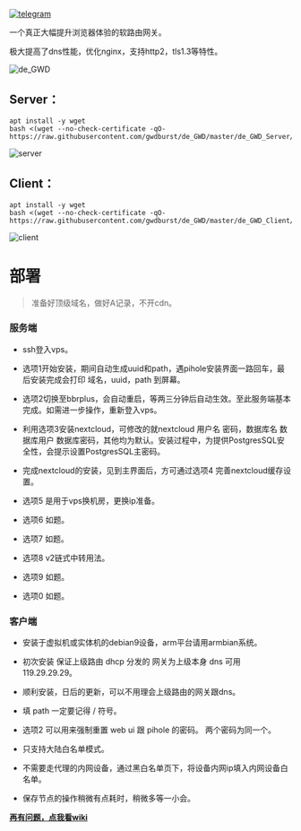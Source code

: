 [![telegram](https://i.loli.net/2019/06/28/5d151251c9e2741763.jpg)](https://t.me/de_GWD)

一个真正大幅提升浏览器体验的软路由网关。

极大提高了dns性能，优化nginx，支持http2，tls1.3等特性。

![de_GWD](https://i.loli.net/2019/10/04/pZQJDSkEy5FuWfn.png)

## Server：

```
apt install -y wget
bash <(wget --no-check-certificate -qO- https://raw.githubusercontent.com/gwdburst/de_GWD/master/de_GWD_Server/server)
```
![server](https://i.loli.net/2019/06/19/5d0a486564e8018716.png)

## Client：

```
apt install -y wget
bash <(wget --no-check-certificate -qO- https://raw.githubusercontent.com/gwdburst/de_GWD/master/de_GWD_Client/client)
```
![client](https://i.loli.net/2019/06/14/5d03acb0d7c8a12948.png)


# 部署

>准备好顶级域名，做好A记录，不开cdn。
>


### 服务端

* ssh登入vps。

- 选项1开始安装，期间自动生成uuid和path，遇pihole安装界面一路回车，最后安装完成会打印 域名，uuid，path 到屏幕。

* 选项2切换至bbrplus，会自动重启，等两三分钟后自动生效。至此服务端基本完成。如需进一步操作，重新登入vps。

- 利用选项3安装nextcloud，可修改的就nextcloud 用户名 密码，数据库名 数据库用户 数据库密码，其他均为默认。安装过程中，为提供PostgresSQL安全性，会提示设置PostgresSQL主密码。

* 完成nextcloud的安装，见到主界面后，方可通过选项4 完善nextcloud缓存设置。

- 选项5 是用于vps换机房，更换ip准备。

* 选项6 如题。

- 选项7 如题。

* 选项8 v2链式中转用法。

- 选项9 如题。

* 选项0 如题。


### 客户端

* 安装于虚拟机或实体机的debian9设备，arm平台请用armbian系统。

- 初次安装 保证上级路由 dhcp 分发的 网关为上级本身 dns 可用 119.29.29.29。

* 顺利安装，日后的更新，可以不用理会上级路由的网关跟dns。

- 填 path 一定要记得 / 符号。

* 选项2 可以用来强制重置 web ui 跟 pihole 的密码。 两个密码为同一个。

- 只支持大陆白名单模式。

* 不需要走代理的内网设备，通过黑白名单页下，将设备内网ip填入内网设备白名单。

- 保存节点的操作稍微有点耗时，稍微多等一小会。

**[再有问题，点我看wiki](https://github.com/gwdburst/de_GWD/wiki)**
